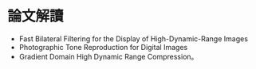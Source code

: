 # 論文解讀

* Fast Bilateral Filtering for the Display of High-Dynamic-Range Images
* Photographic Tone Reproduction for Digital Images
* Gradient Domain High Dynamic Range Compression。
